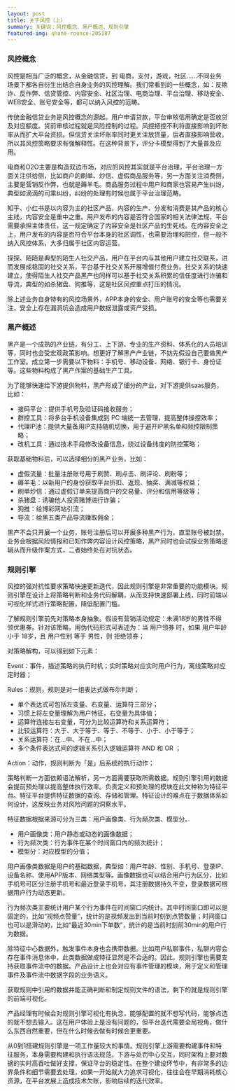 ```yaml
---
layout: post
title: 关于风控（上）
summary: 关键词：风控概念、黑产概述、规则引擎
featured-img: shane-rounce-205187
---
```

### 风控概念

风控是相当广泛的概念，从金融信贷，到 电商，支付，游戏，社区......不同业务场景下都各自衍生出结合自身业务的风控理解。我们常看到的一些概念，如：反欺诈、反作弊、信贷管控、内容安全、社区治理、电商治理、平台治理、移动安全、WEB安全、账号安全等，都可以纳入风控的范畴。

传统金融信贷业务是风控概念的源起。用户申请贷款，平台审核信用确定是否放贷及对应额度。贷前审核过程就是风险控制的过程。风控把控不利将直接影响到坏账率从而扩大平台资损。但信贷关注坏账率同时更关注放贷量，后者直接影响营收，所以其风控策略要求有强解释性。在这种背景下，评分卡模型得到了大量普及应用。

电商和O2O主要是构造双边市场，对应的风控其实就是平台治理。平台治理一方面关注供给侧，比如商户的刷单、炒信、虚假商品服务等，另一方面关注消费侧，主要是营销反作弊，也就是薅羊毛。商品服务过程中用户和商家也容易产生纠纷，典型如滴滴的司乘纠纷，纠纷的处理有时候也属于平台治理范畴。

知乎、小红书是以内容为主的社区产品，内容的生产、分发和消费是其产品的核心主线，内容安全是重中之重。用户发布的内容是否符合国家的相关法律法规，平台需要承担主体责任，这一规定确定了内容安全是社区产品的生死线。在内容安全之上，用户发布的内容是否符合平台本身的社区调性，也需要治理和把控，但一般不纳入风控体系，大多归属于社区内容运营。

探探、陌陌是典型的陌生人社交产品，用户在平台内与其他用户建立社交联系，进而发展成稳固的社交关系，平台基于社交关系开展增值付费业务。社交关系的快速建立，使得陌生人社交产品黑产也同样可以基于社交关系积累的信任度进行诈骗和导流，典型的如杀猪盘、狗推等，这是社区风控重点打压的情况。

除上述业务自身特有的风控场景外，APP本身的安全、用户账号的安全等也需要关注，安全上存在漏洞坑会造成用户数据泄露或资产受损。

### 黑产概述

黑产是一个成熟的产业链，有分工、上下游、专业的生产资料、体系化的人员培训等，同时也会受宏观政策影响。想更好了解黑产产业链，不妨先假设自己要做黑产工作室。成立第一步需要以下物料：手机号、移动设备、网络、银行卡、身份证等。这些物料构成了黑产作案的基础生产工具。

为了能够快速给下游提供物料，黑产形成了细分的产业，对下游提供saas服务，比如：

- 接码平台：提供手机号及验证码接收服务；
- 群控工具：将多台手机设备集成到 PC 端统一去管理，提高整体操控效率；
- 代理IP池：提供大量备用IP支持随机切换，用于避开IP黑名单和频控限制策略；
- 改机工具：通过技术手段修改设备信息，绕过设备纬度的防控策略；

获取基础物料后，可以选择细分的黑产业务，比如：

- 虚假流量：批量注册账号用于刷赞、刷点击、刷评论、刷粉等；
- 薅羊毛：以新用户的身份获取平台折扣、返现、抽奖、满减等权益；
- 刷单炒信：通过虚假订单来提高商户的交易量、评分和信用等级等；
- 杀猪盘：诱骗他人投资赌博进行诈骗；
- 狗推：给博彩网站引流；
- 导流：给黑五类产品导流赚取佣金；

黑产不会只开展一个业务，账号注册后可以开展多种黑产行为，直至账号被封禁。业务会根据风险情报和已知作弊内容设计风控策略，黑产同时也会试探业务策略逻辑从而升级作案方式，二者始终处在对抗状态。


### 规则引擎

风控的强对抗性要求策略快速更新迭代，因此规则引擎是非常重要的功能模块。规则引擎在设计上将策略判断和业务代码解耦，从而支持快速部署上线，同时前端以可视化样式进行策略配置，降低配置门槛。

了解规则引擎前先对策略本身抽象。假设有营销活动规定：未满18岁的男性不得领优惠券。针对该策略，用伪代码形式可表述为：当 用户领券 时，如果 用户年龄 小于 18岁，且 用户性别 等于 男性，则 拒绝领券；

对策略解构，可以得到如下元素：

Event：事件，描述策略的执行时机；实时策略对应实时用户行为，离线策略对应定时器；

Rules：规则，规则是对一组表达式做布尔判断；

- 单个表达式可包括左变量、右变量、运算符三部分；
- 习惯上将左变量理解为用户特征，右变量为具体值；
- 运算符连接左右变量，可分为比较运算符和关系运算符；
- 比较运算符：大于、大于等于、等于、不等于、小于、小于等于；
- 关系运算符：在...中、不在...中；
- 多个条件表达式间的逻辑关系引入逻辑运算符 AND 和 OR ；

Action：动作，规则判断为「是」后系统的执行动作；

策略判断一方面依赖语法解析，另一方面需要获取所需数据。规则引擎引用的数据会提前预处理以提高整体执行效率。负责定义和预处理的模块在此文种称为特征平台。特征平台提供特征数据的查询、存储和管理。特征设计的难点在于数据体系如何设计，这反映业务对风险问题的洞察水平。

特征数据根据来源可分为三类：用户画像类、行为频次类、模型分。

- 用户画像类：用户静态或动态的画像数据；
- 行为频次类：行为事件在某个时间窗口内的频次统计；
- 模型分：对应模型的分值；

用户画像类数据是用户的基础数据，典型如：用户年龄、性别、手机号、登录IP、设备名称、使用APP版本、网络类型等。画像数据也可以结合用户行为区分，比如手机号可区分注册手机号和最近登录手机号，其注册数据持久不变，登录数据可根据用户行为动态更新。

行为频次类主要统计用户某个行为事件在时间窗口内统计。其中时间窗口即可以是固定的，比如“视频点赞量”，统计的是视频发出到当前时刻到点赞数量；时间窗口也可以是滑动的，比如“最近30min下单数”，统计的是当前时刻前30min的用户行为数据。

除特征中心数据外，触发事件本身也会携带数据。比如用户私聊事件，私聊内容会存在事件消息体中，此类数据做成特征显然是不合适的。因此，规则引擎也需要支持获取事件流中的数据。产品设计上也会对应有事件管理的模块，用于定义和管理事件及事件流中数据字段的业务语义。

获取规则中引用的数据并能正确判断和制定规则文件的语法，剩下的就是规则引擎的前端可视化。

产品经理有时候会对规则引擎可视化有执念，能够配置的就不想写代码，能够点选的就不想去输入。这在用户体验上是没有问题的，但平台迭代需要全局视角，做什么东西自然重要，但在什么时候去做有时候会更重要。

从0到1搭建规则引擎是一项工作量较大的事情。规则引擎上游需要构建事件和特征服务，本身需要构建和执行语法规范，下游与处罚中心交互，同时架构上要对数据的实时高吞吐做好支撑，保证平台的稳定性。在整个建设环节中，有非常多的边界条件和细节需要去处理，如果一开始就大力追求可视化，往往会在早期消耗核心资源，在平台发展上造成技术欠账，影响后续的迭代效率。

